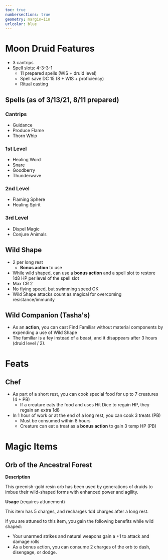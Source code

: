 ```yaml
---
toc: true
numbersections: true
geometry: margin=1in
urlcolor: blue
---
```


# Moon Druid Features

- 3 cantrips
- Spell slots: 4-3-3-1
  - 11 prepared spells (WIS + druid level)
  - Spell save DC 15 (8 + WIS + proficiency)
  - Ritual casting

## Spells (as of 3/13/21, 8/11 prepared)

### Cantrips

- Guidance
- Produce Flame
- Thorn Whip

### 1st Level

- Healing Word
- Snare
- Goodberry
- Thunderwave

### 2nd Level

- Flaming Sphere
- Healing Spirit

### 3rd Level

- Dispel Magic
- Conjure Animals

## Wild Shape

- 2 per long rest
  - **Bonus action** to use
- While wild shaped, can use a **bonus action** and a spell slot to restore 1d8
  HP per level of the spell slot
- Max CR 2
- No flying speed, but swimming speed OK
- Wild Shape attacks count as magical for overcoming resistance/immunity

## Wild Companion (Tasha's)

- As an **action**, you can cast Find Familiar without material components by
  expending a use of Wild Shape
- The familiar is a fey instead of a beast, and it disappears after 3 hours
  (druid level / 2).

# Feats

## Chef

- As part of a short rest, you can cook special food for up to 7 creatures (4 +
  PB)
  - If a creature eats the food and uses Hit Dice to regain HP, they regain an
    extra 1d8
- In 1 hour of work or at the end of a long rest, you can cook 3 treats (PB)
  - Must be consumed within 8 hours
  - Creature can eat a treat as a **bonus action** to gain 3 temp HP (PB)

# Magic Items

## Orb of the Ancestral Forest

**Description**

This greenish-gold resin orb has been used by generations of druids to imbue
their wild-shaped forms with enhanced power and agility.

**Usage** (requires attunement)

This item has 5 charges, and recharges 1d4 charges after a long rest.

If you are attuned to this item, you gain the following benefits while wild
shaped:

- Your unarmed strikes and natural weapons gain a +1 to attack and damage rolls
- As a bonus action, you can consume 2 charges of the orb to dash, disengage, or
  dodge.
